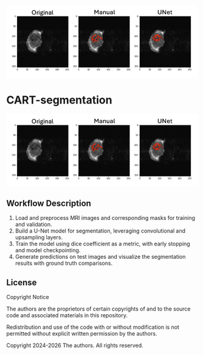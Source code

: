 ![Sample Segmentation](sample.png)
# CART-segmentation

![Sample Segmentation](sample.png)

## Workflow Description

1. Load and preprocess MRI images and corresponding masks for training and validation.
2. Build a U-Net model for segmentation, leveraging convolutional and upsampling layers.
3. Train the model using dice coefficient as a metric, with early stopping and model checkpointing.
4. Generate predictions on test images and visualize the segmentation results with ground truth comparisons.

## License

Copyright Notice

The authors are the proprietors of certain copyrights of and to the source code and associated materials in this repository.

Redistribution and use of the code with or without modification is not permitted without explicit written permission by the authors.

Copyright 2024-2026 The authors. All rights reserved.
